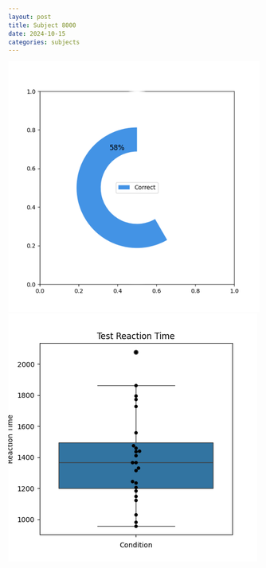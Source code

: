 ```yaml
---
layout: post
title: Subject 8000
date: 2024-10-15
categories: subjects
---
```


![](data/8000/run-14/8000_FN_acc_test.png)
![](data/8000/run-14/8000_FN_rt.png)
